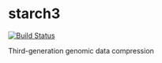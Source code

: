# starch3

[![Build Status](https://travis-ci.org/alexpreynolds/starch3.svg?branch=master)](https://travis-ci.org/alexpreynolds/starch3)

Third-generation genomic data compression
